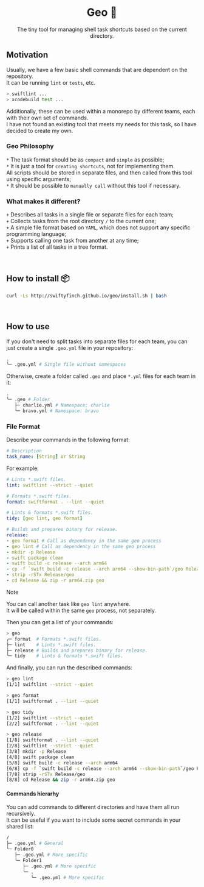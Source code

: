 <h1 align="center">Geo 🐚</h1>
<p align="center">The tiny tool for managing shell task shortcuts based on the current directory.</p>

## Motivation

Usually, we have a few basic shell commands that are dependent on the repository. \
It can be running `lint` or `tests`, etc.
```sh
> swiftlint ...
> xcodebuild test ...
```
Additionally, these can be used within a monorepo by different teams, each with their own set of commands. \
I have not found an existing tool that meets my needs for this task, so I have decided to create my own.

### Geo Philosophy

`*` The task format should be as `compact` and `simple` as possible; \
`*` It is just a tool for `creating shortcuts`, not for implementing them. \
    All scripts should be stored in separate files, and then called from this tool using specific arguments; \
`*` It should be possible to `manually call` without this tool if necessary.

### What makes it different?

`+` Describes all tasks in a single file or separate files for each team; \
`+` Collects tasks from the root directory `/` to the current one; \
`+` A simple file format based on `YAML`, which does not support any specific programming language; \
`+` Supports calling one task from another at any time; \
`+` Prints a list of all tasks in a tree format.

<br>

## How to install 📦

```sh
curl -Ls http://swiftyfinch.github.io/geo/install.sh | bash
```

<br>

## How to use

If you don't need to split tasks into separate files for each team, you can just create a single `.geo.yml` file in your repository:
```sh
.
╰─ .geo.yml # Single file without namespaces
```

Otherwise, create a folder called `.geo` and place `*.yml` files for each team in it:
```sh
.
╰─ .geo # Folder
   ├─ charlie.yml # Namespace: charlie
   ╰─ bravo.yml # Namespace: bravo
```

### File Format

Describe your commands in the following format:
```yaml
# Description
task_name: [String] or String
```

For example:
```yml
# Lints *.swift files.
lint: swiftlint --strict --quiet

# Formats *.swift files.
format: swiftformat . --lint --quiet

# Lints & formats *.swift files.
tidy: [geo lint, geo format]

# Builds and prepares binary for release.
release:
- geo format # Call as dependency in the same geo process
- geo lint # Call as dependency in the same geo process
- mkdir -p Release
- swift package clean
- swift build -c release --arch arm64
- cp -f `swift build -c release --arch arm64 --show-bin-path`/geo Release/geo
- strip -rSTx Release/geo
- cd Release && zip -r arm64.zip geo
```

> [!NOTE]
> You can call another task like `geo lint` anywhere. \
> It will be called within the same `geo` process, not separately.

Then you can get a list of your commands:
```sh
> geo
╭─ format  # Formats *.swift files.
├─ lint    # Lints *.swift files.
├─ release # Builds and prepares binary for release.
╰─ tidy    # Lints & formats *.swift files.
```

And finally, you can run the described commands:
```sh
> geo lint
[1/1] swiftlint --strict --quiet

> geo format
[1/1] swiftformat . --lint --quiet

> geo tidy
[1/2] swiftlint --strict --quiet
[2/2] swiftformat . --lint --quiet

> geo release
[1/8] swiftformat . --lint --quiet
[2/8] swiftlint --strict --quiet
[3/8] mkdir -p Release
[4/8] swift package clean
[5/8] swift build -c release --arch arm64
[6/8] cp -f `swift build -c release --arch arm64 --show-bin-path`/geo Release/geo
[7/8] strip -rSTx Release/geo
[8/8] cd Release && zip -r arm64.zip geo
```

#### Commands hierarhy

You can add commands to different directories and have them all run recursively. \
It can be useful if you want to include some secret commands in your shared list:
```sh
/
├─ .geo.yml # General
╰─ Folder0
   ├─ .geo.yml # More specific
   ╰─ Folder1
      ├─ .geo.yml # More specific
      ╰─ .
         ╰─ .geo.yml # More specific
```

